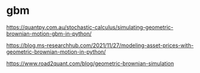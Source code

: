 # gbm

https://quantpy.com.au/stochastic-calculus/simulating-geometric-brownian-motion-gbm-in-python/

https://blog.ms-researchhub.com/2021/11/27/modeling-asset-prices-with-geometric-brownian-motion-in-python/

https://www.road2quant.com/blog/geometric-brownian-simulation



